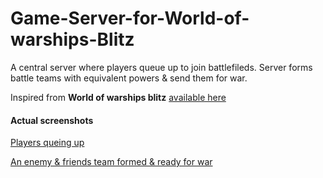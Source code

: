 # Game-Server-for-World-of-warships-Blitz
A central server where players queue up to join battlefileds. Server forms battle teams with equivalent powers &amp; send them for war.

Inspired from **World of warships blitz** [available here](https://wowsblitz.com/en-us/)

#### Actual screenshots
[Players queing up](https://github.com/805bluebell/Game-Server-for-World-of-warships-Blitz/blob/master/Screenshot_20181216-121810.jpg)


[An enemy & friends team formed & ready for war](https://github.com/805bluebell/Game-Server-for-World-of-warships-Blitz/blob/master/Screenshot_20181216-121816.jpg)
